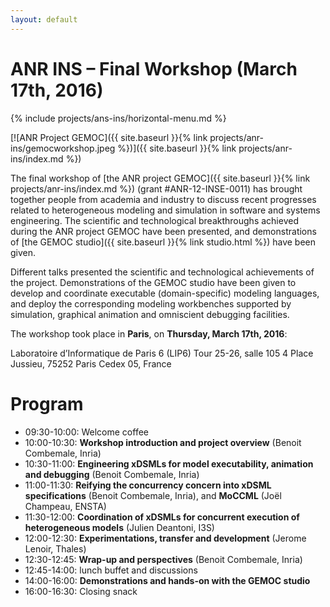 ```yaml
---
layout: default
---
```


# ANR INS – Final Workshop (March 17th, 2016)

{% include projects/ans-ins/horizontal-menu.md %}

[![ANR Project GEMOC]({{ site.baseurl }}{% link projects/anr-ins/gemocworkshop.jpeg %})]({{ site.baseurl }}{% link projects/anr-ins/index.md %})

The final workshop of [the ANR project GEMOC]({{ site.baseurl }}{% link projects/anr-ins/index.md %}) (grant #ANR-12-INSE-0011) has brought together people from academia and industry to discuss recent progresses related to heterogeneous modeling and simulation in software and systems engineering. The scientific and technological breakthroughs achieved during the ANR project GEMOC have been presented, and demonstrations of [the GEMOC studio]({{ site.baseurl }}{% link studio.html %}) have been given.

Different talks presented the scientific and technological achievements of the project. Demonstrations of the GEMOC studio have been given to develop and coordinate executable (domain-specific) modeling languages, and deploy the corresponding modeling workbenches supported by simulation, graphical animation and omniscient debugging facilities.

The workshop took place in **Paris**, on **Thursday, March 17th, 2016**:

Laboratoire d’Informatique de Paris 6 (LIP6)
Tour 25-26, salle 105
4 Place Jussieu, 75252 Paris Cedex 05, France

# Program

- 09:30-10:00: Welcome coffee
- 10:00-10:30: **Workshop introduction and project overview** (Benoit Combemale, Inria)
- 10:30-11:00: **Engineering xDSMLs for model executability, animation and debugging** (Benoit Combemale, Inria)
- 11:00-11:30: **Reifying the concurrency concern into xDSML specifications** (Benoit Combemale, Inria), and **MoCCML** (Joël Champeau, ENSTA)
- 11:30-12:00: **Coordination of xDSMLs for concurrent execution of heterogeneous models** (Julien Deantoni, I3S)
- 12:00-12:30: **Experimentations, transfer and development** (Jerome Lenoir, Thales)
- 12:30-12:45: **Wrap-up and perspectives** (Benoit Combemale, Inria)
- 12:45-14:00: lunch buffet and discussions
- 14:00-16:00: **Demonstrations and hands-on with the GEMOC studio**
- 16:00-16:30: Closing snack
